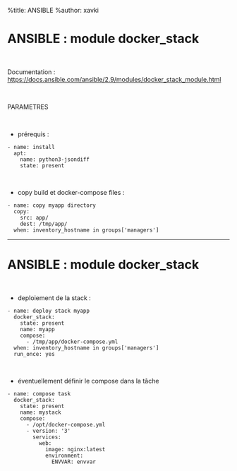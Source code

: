 %title: ANSIBLE
%author: xavki


# ANSIBLE : module docker_stack


<br>

Documentation : 
https://docs.ansible.com/ansible/2.9/modules/docker_stack_module.html

<br>

PARAMETRES


<br>

* prérequis :

```
- name: install
  apt:
    name: python3-jsondiff
    state: present
```

<br>

* copy build et docker-compose files :

```
- name: copy myapp directory
  copy:
    src: app/
    dest: /tmp/app/
  when: inventory_hostname in groups['managers']
```

------------------------------------------------------------------------------------------

# ANSIBLE : module docker_stack


<br>

* deploiement de la stack :

```
- name: deploy stack myapp
  docker_stack:
    state: present
    name: myapp
    compose:
      - /tmp/app/docker-compose.yml
  when: inventory_hostname in groups['managers']
  run_once: yes
```

<br>

* éventuellement définir le compose dans la tâche

```
- name: compose task
  docker_stack:
    state: present
    name: mystack
    compose:
      - /opt/docker-compose.yml
      - version: '3'
        services:
          web:
            image: nginx:latest
            environment:
              ENVVAR: envvar
```
